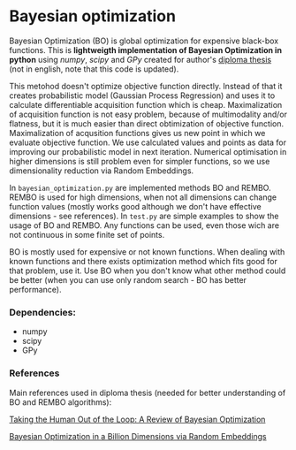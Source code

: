 # Bayesian optimization 

Bayesian Optimization (BO) is global optimization for expensive black-box functions. This is **lightweigth implementation of Bayesian Optimization in python** using *numpy*, *scipy* and *GPy* created for author's [diploma thesis]() (not in english, note that this code is updated). 

This metohod doesn't optimize objective function directly. Instead of that it creates probabilistic model (Gaussian Process Regression) and uses it to calculate differentiable acquisition function which is cheap. Maximalization of acquisition function is not easy problem, because of multimodality and/or flatness, but it is much easier than direct obtimization of objective function. Maximalization of acqusition functions gives us new point in which we evaluate objective function. We use calculated values and points as data for improving our probabilistic model in next iteration. Numerical optimisation in higher dimensions is still problem even for simpler functions, so we use dimensionality reduction via Random Embeddings.

In `bayesian_optimization.py` are implemented methods BO and REMBO. REMBO is used for high dimensions, when not all dimensions can change function values (mostly works good although we don't have effective dimensions - see references). 
In `test.py` are simple examples to show the usage of BO and REMBO. Any functions can be used, even those wich are not continuous in some finite set of points. 

BO is mostly used for expensive or not known functions. When dealing with known functions and there exists optimization method which fits good for that problem, use it. Use BO when you don't know what other method could be better (when you can use only random search - BO has better performance).

### Dependencies:

* numpy
* scipy
* GPy

### References
Main references used in diploma thesis (needed for better understanding of BO and REMBO algorithms):

[Taking the Human Out of the Loop: A Review of Bayesian Optimization](http://ieeexplore.ieee.org/document/7352306/references?part=1)

[Bayesian Optimization in a Billion Dimensions via Random Embeddings](https://arxiv.org/pdf/1301.1942.pdf)
